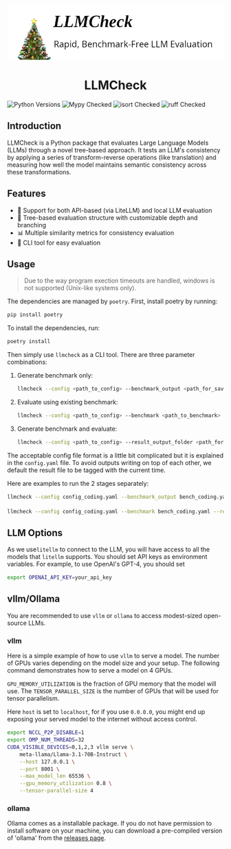 ![llmcheck](./llmcheck.png)

<h1 align="center">LLMCheck</h1>

![Python Versions](https://img.shields.io/badge/Supported%20Python-3.8--3.11-blue)
![Mypy Checked](https://img.shields.io/badge/Mypy-Checked-brightgreen)
![isort Checked](https://img.shields.io/badge/isort-Checked-brightgreen)
![ruff Checked](https://img.shields.io/badge/ruff-Checked-brightgreen)

## Introduction

LLMCheck is a Python package that evaluates Large Language Models (LLMs) through a novel tree-based approach. It tests an LLM's consistency by applying a series of transform-reverse operations (like translation) and measuring how well the model maintains semantic consistency across these transformations.

## Features

- 🤖 Support for both API-based (via LiteLLM) and local LLM evaluation
- 🌲 Tree-based evaluation structure with customizable depth and branching
- 📊 Multiple similarity metrics for consistency evaluation
- 🧰 CLI tool for easy evaluation

## Usage

> Due to the way program exection timeouts are handled, windows is not supported (Unix-like systems only).

The dependencies are managed by `poetry`. First, install poetry by running:

```bash
pip install poetry
```

To install the dependencies, run:

```bash
poetry install
```
Then simply use `llmcheck` as a CLI tool. There are three parameter combinations:

1. Generate benchmark only:
    ```bash
    llmcheck --config <path_to_config> --benchmark_output <path_for_saving_benchmark> --benchmark_only
    ```

2. Evaluate using existing benchmark:
    ```bash
    llmcheck --config <path_to_config> --benchmark <path_to_benchmark> --result_output_folder <path_for_saving_results>
    ```

3. Generate benchmark and evaluate:
    ```bash
    llmcheck --config <path_to_config> --result_output_folder <path_for_saving_results>
    ```

The acceptable config file format is a little bit complicated but it is explained in the `config.yaml` file. To avoid outputs writing on top of each other, we default the result file to be tagged with the current time.

Here are examples to run the 2 stages separately:

```bash
llmcheck --config config_coding.yaml --benchmark_output bench_coding.yaml --benchmark_only

llmcheck --config config_coding.yaml --benchmark bench_coding.yaml --result_output_folder output_folder
```

## LLM Options

As we use`litellm` to connect to the LLM, you will have access to all the models that `litellm` supports. You should set API keys as environment variables. For example, to use OpenAI's GPT-4, you should set

```bash
export OPENAI_API_KEY=your_api_key
```

## vllm/Ollama

You are recommended to use `vllm` or `ollama` to access modest-sized open-source LLMs.

### vllm

Here is a simple example of how to use `vllm` to serve a model. The number of GPUs varies depending on the model size and your setup. The following command demonstrates how to serve a model on 4 GPUs.

`GPU_MEMORY_UTILIZATION` is the fraction of GPU memory that the model will use. The `TENSOR_PARALLEL_SIZE` is the number of GPUs that will be used for tensor parallelism.

Here `host` is set to `localhost`, for if you use `0.0.0.0`, you might end up exposing your served model to the internet without access control.

```bash
export NCCL_P2P_DISABLE=1
export OMP_NUM_THREADS=32
CUDA_VISIBLE_DEVICES=0,1,2,3 vllm serve \
    meta-llama/Llama-3.1-70B-Instruct \
    --host 127.0.0.1 \
    --port 8001 \
    --max_model_len 65536 \
    --gpu_memory_utilization 0.8 \
    --tensor-parallel-size 4
```

### ollama

Ollama comes as a installable package. If you do not have permission to install software on your machine, you can download a pre-compiled version of 'ollama' from the [releases page](https://github.com/ollama/ollama/releases).
